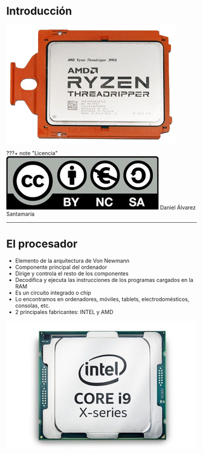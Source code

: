 # Introducción

![w:90%](imagenes/amd_threadripper.png)


???+ note "Licencia"
    ![w:60px](imagenes/licencia_cc.jpg) Daniel Álvarez Santamaría


---


# El procesador

- Elemento de la arquitectura de Von Newmann
- Componente principal del ordenador
- Dirige y controla el resto de los componentes
- Decodifica y ejecuta las instrucciones de los programas cargados en la RAM
- Es un circuito integrado o chip
- Lo encontramos en ordenadores, móviles, tablets, electrodomésticos, consolas, etc.
- 2 principales fabricantes: INTEL y AMD

![w:200px](imagenes/intel_core_i9x.jpg)
